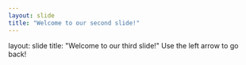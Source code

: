 ```yaml
---
layout: slide
title: "Welcome to our second slide!"
---
```

layout: slide
title: "Welcome to our third slide!"
Use the left arrow to go back!
